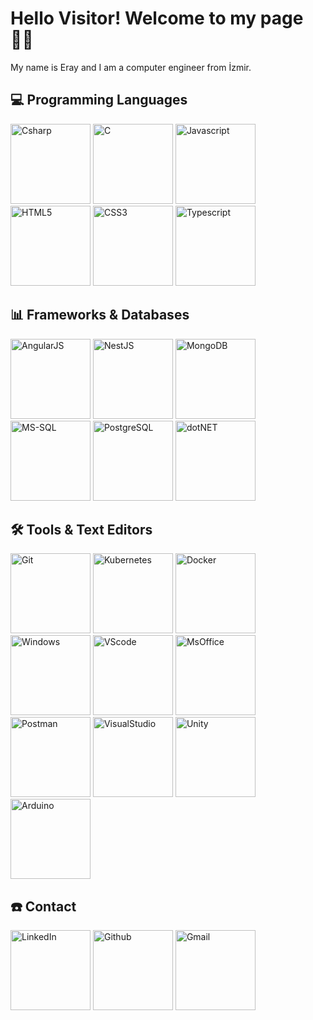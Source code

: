 # Hello Visitor! Welcome to my page 🙋‍♂️
My name is Eray and I am a computer engineer from İzmir.
## 💻 Programming Languages

<div>
<img src="https://cdn.jsdelivr.net/gh/devicons/devicon/icons/csharp/csharp-plain.svg" alt="Csharp" width="128"/>
<img src="https://cdn.jsdelivr.net/gh/devicons/devicon/icons/c/c-original.svg" alt="C" width="128"/>
<img src="https://cdn.jsdelivr.net/gh/devicons/devicon/icons/javascript/javascript-plain.svg" alt="Javascript" width="128"/>
<img src="https://cdn.jsdelivr.net/gh/devicons/devicon/icons/html5/html5-plain-wordmark.svg" alt="HTML5" width="128"/>
<img src="https://cdn.jsdelivr.net/gh/devicons/devicon/icons/css3/css3-plain-wordmark.svg" alt="CSS3" width="128"/>
<img src="https://www.svgrepo.com/show/303600/typescript-logo.svg" alt="Typescript" width="128"/>
</div>

##  📊 Frameworks & Databases

<div>
<img src="https://brandeps.com/logo-download/A/Angular-JS-logo-vector-01.svg" alt="AngularJS" width="128"/>
<img src="https://www.vectorlogo.zone/logos/nestjs/nestjs-ar21.svg" alt="NestJS" width="128"/>
<img src="https://www.svgrepo.com/show/303232/mongodb-logo.svg" alt="MongoDB" width="128"/>
<img src="https://cdn.jsdelivr.net/gh/devicons/devicon/icons/microsoftsqlserver/microsoftsqlserver-plain-wordmark.svg" alt="MS-SQL" width="128"/>
<img src="https://www.svgrepo.com/show/303301/postgresql-logo.svg" alt="PostgreSQL" width="128"/>
<img src="https://www.svgrepo.com/show/330320/dotnet.svg" alt="dotNET" width="128"/>
</div>

##  🛠️ Tools &  Text Editors

<div>
<img src="https://cdn.jsdelivr.net/gh/devicons/devicon/icons/git/git-original-wordmark.svg" alt="Git" width="128"/>
<img src="https://cdn.svgporn.com/logos/kubernetes.svg" alt="Kubernetes" width="128"/>
<img src="https://cdn.jsdelivr.net/gh/devicons/devicon/icons/docker/docker-original-wordmark.svg" alt="Docker" width="128"/>
<img src="https://cdn.jsdelivr.net/gh/devicons/devicon/icons/windows8/windows8-original.svg" alt="Windows" width="128"/>
<img src="https://upload.wikimedia.org/wikipedia/commons/thumb/9/9a/Visual_Studio_Code_1.35_icon.svg/512px-Visual_Studio_Code_1.35_icon.svg.png" alt="VScode" width="128"/>
<img src="https://www.svgrepo.com/show/303269/microsoft-office-2013-logo.svg" alt="MsOffice" width="128"/>
<img src="https://im0-tub-tr.yandex.net/i?id=5aea9b52fe137a2a515be8553d751de7&n=13&exp=1" alt="Postman" width="128"/>
<img src="https://cdn.jsdelivr.net/gh/devicons/devicon/icons/visualstudio/visualstudio-plain-wordmark.svg" alt="VisualStudio" width="128"/>
<img src="https://cdn.jsdelivr.net/gh/devicons/devicon/icons/unity/unity-original-wordmark.svg" alt="Unity" width="128"/>
<img src="https://cdn.svgporn.com/logos/arduino.svg" alt="Arduino" width="128"/>
</div> 

##  ☎️ Contact

<div>
<a href="https://www.linkedin.com/in/eray-berbero%C4%9Flu"><img src="https://cdn.svgporn.com/logos/linkedin-icon.svg" alt="LinkedIn" width="128"/></a>
<a href="https://github.com/candem15"><img src="https://cdn.jsdelivr.net/gh/devicons/devicon/icons/github/github-original-wordmark.svg" alt="Github" width="128"/></a>
<a href="mailto:eraybrbr@gmail.com"><img src="https://storage.googleapis.com/gweb-uniblog-publish-prod/images/Gmail.max-1100x1100.png" alt="Gmail" width="128"/></a>
